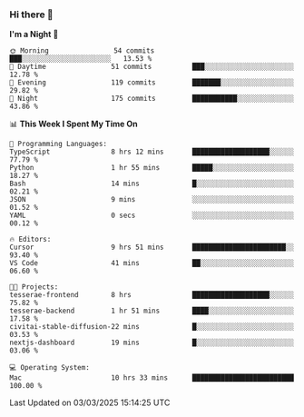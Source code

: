 ### Hi there 👋

<!--
**ALiersEL/ALiersEL** is a ✨ _special_ ✨ repository because its `README.md` (this file) appears on your GitHub profile.

Here are some ideas to get you started:

- 🔭 I’m currently working on ...
- 🌱 I’m currently learning ...
- 👯 I’m looking to collaborate on ...
- 🤔 I’m looking for help with ...
- 💬 Ask me about ...
- 📫 How to reach me: ...
- 😄 Pronouns: ...
- ⚡ Fun fact: ...
-->

<!--START_SECTION:waka-->
**I'm a Night 🦉** 

```text
🌞 Morning                54 commits          ███░░░░░░░░░░░░░░░░░░░░░░   13.53 % 
🌆 Daytime                51 commits          ███░░░░░░░░░░░░░░░░░░░░░░   12.78 % 
🌃 Evening                119 commits         ███████░░░░░░░░░░░░░░░░░░   29.82 % 
🌙 Night                  175 commits         ███████████░░░░░░░░░░░░░░   43.86 % 
```


📊 **This Week I Spent My Time On** 

```text
💬 Programming Languages: 
TypeScript               8 hrs 12 mins       ███████████████████░░░░░░   77.79 % 
Python                   1 hr 55 mins        █████░░░░░░░░░░░░░░░░░░░░   18.27 % 
Bash                     14 mins             █░░░░░░░░░░░░░░░░░░░░░░░░   02.21 % 
JSON                     9 mins              ░░░░░░░░░░░░░░░░░░░░░░░░░   01.52 % 
YAML                     0 secs              ░░░░░░░░░░░░░░░░░░░░░░░░░   00.12 % 

🔥 Editors: 
Cursor                   9 hrs 51 mins       ███████████████████████░░   93.40 % 
VS Code                  41 mins             ██░░░░░░░░░░░░░░░░░░░░░░░   06.60 % 

🐱‍💻 Projects: 
tesserae-frontend        8 hrs               ███████████████████░░░░░░   75.82 % 
tesserae-backend         1 hr 51 mins        ████░░░░░░░░░░░░░░░░░░░░░   17.58 % 
civitai-stable-diffusion-22 mins             █░░░░░░░░░░░░░░░░░░░░░░░░   03.53 % 
nextjs-dashboard         19 mins             █░░░░░░░░░░░░░░░░░░░░░░░░   03.06 % 

💻 Operating System: 
Mac                      10 hrs 33 mins      █████████████████████████   100.00 % 
```


 Last Updated on 03/03/2025 15:14:25 UTC
<!--END_SECTION:waka-->
